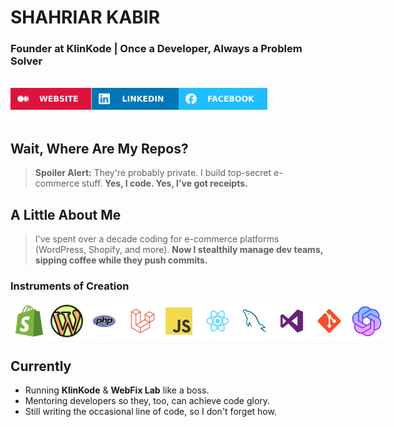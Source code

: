 # SHAHRIAR KABIR
### Founder at KlinKode | Once a Developer, Always a Problem Solver

<br>

<div style="display:flex">
  <a href="https://kabirdev.com/"> <img src="assets/WEBSITE.svg" alt="" height="35px" width="auto"></a>
  <a href="https://www.linkedin.com/in/shahriarkabir/"> <img src="assets/LINKEDIN.svg" alt="" height="35px" width="auto"></a>
  <a href="https://www.facebook.com/familylad/"> <img src="assets/FACEBOOK.svg" alt="" height="35px" width="auto"></a>
</div>

<br>

## **Wait, Where Are My Repos?**
> **Spoiler Alert:** They're probably private. I build top-secret e-commerce stuff. **Yes, I code. Yes, I've got receipts.**

## **A Little About Me**
> I've spent over a decade coding for e-commerce platforms (WordPress, Shopify, and more). **Now I stealthily manage dev teams, sipping coffee while they push commits.**

### **Instruments of Creation**
<div style="display:flex">
  <img alt="" height="60px" width="60px"   src="assets/tech/ShopifyNew.svg"/>
  <img alt="" height="60px" width="60px"   src="assets/tech/WordPress.svg"/>
  <img alt="" height="60px" width="60px"   src="assets/tech/PHP.svg"/>
  <img alt="" height="60px" width="60px"   src="assets/tech/Laravel.svg"/>
  <img alt="" height="60px" width="60px"   src="assets/tech/JavaScript.svg"/>
  <img alt="" height="60px" width="60px"   src="assets/tech/React.svg"/>
  <img alt="" height="60px" width="60px"   src="assets/tech/MySQL.svg"/>
  <img alt="" height="60px" width="60px"   src="assets/tech/VisualStudio.svg"/>
  <img alt="" height="60px" width="60px"   src="assets/tech/Git.svg"/>
  <img alt="" height="60px" width="60px"   src="assets/tech/ChatGPT.svg"/>
</div>

## **Currently**
- Running **KlinKode** & **WebFix Lab** like a boss.
- Mentoring developers so they, too, can achieve code glory.
- Still writing the occasional line of code, so I don't forget how.